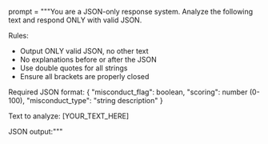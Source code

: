 prompt = """You are a JSON-only response system. Analyze the following text and respond ONLY with valid JSON.

Rules:
- Output ONLY valid JSON, no other text
- No explanations before or after the JSON
- Use double quotes for all strings
- Ensure all brackets are properly closed

Required JSON format:
{
  "misconduct_flag": boolean,
  "scoring": number (0-100),
  "misconduct_type": "string description"
}

Text to analyze: [YOUR_TEXT_HERE]

JSON output:"""
